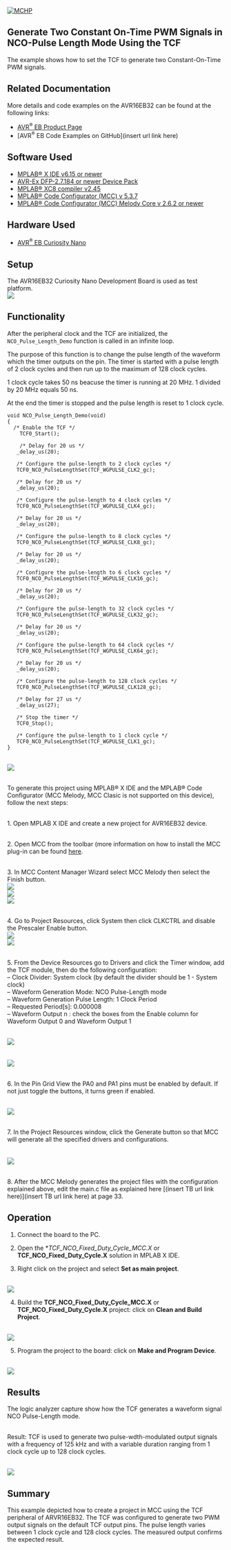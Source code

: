 [![MCHP](../images/microchip.png)](https://www.microchip.com)

## Generate Two Constant On-Time PWM Signals in NCO-Pulse Length Mode Using the TCF

The example shows how to set the TCF to generate two Constant-On-Time PWM signals.

## Related Documentation
More details and code examples on the AVR16EB32 can be found at the following links:
- [AVR<sup>®</sup> EB Product Page](https://www.microchip.com/en-us/product/AVR16EB32)
- [AVR<sup>®</sup> EB Code Examples on GitHub](insert url link here)

## Software Used
- [MPLAB® X IDE v6.15 or newer](https://www.microchip.com/en-us/tools-resources/develop/mplab-x-ide)
- [AVR-Ex DFP-2.7.184 or newer Device Pack](https://packs.download.microchip.com/)
- [MPLAB® XC8 compiler v2.45](https://www.microchip.com/en-us/tools-resources/develop/mplab-xc-compilers/downloads-documentation#XC8)
- [MPLAB® Code Configurator (MCC) v 5.3.7](https://www.microchip.com/en-us/tools-resources/configure/mplab-code-configurator)
- [MPLAB® Code Configurator (MCC) Melody Core v 2.6.2 or newer](https://www.microchip.com/en-us/tools-resources/configure/mplab-code-configurator)

## Hardware Used
- [AVR<sup>®</sup> EB Curiosity Nano](https://www.microchip.com/en-us/product/AVR16EB32)

## Setup
The AVR16EB32 Curiosity Nano Development Board is used as test platform.
<br><img src="../images/AVR16EB32_Cnano_Board.png">

## Functionality
After  the peripheral clock and the TCF are initialized, the ```NCO_Pulse_Length_Demo``` function is called in an infinite loop. 

The purpose of this function is to change the pulse length of the waveform which the timer outputs on the pin. The timer is started with a pulse length of 2 clock cycles and then run up to the maximum of 128 clock cycles. 

1 clock cycle takes 50 ns beacuse the timer is running at 20 MHz. 1 divided by 20 MHz equals 50 ns.

At the end the timer is stopped and the pulse length is reset to 1 clock cycle.

```
void NCO_Pulse_Length_Demo(void)
{
  /* Enable the TCF */
    TCF0_Start(); 
    
    /* Delay for 20 us */
   _delay_us(20);
   
   /* Configure the pulse-length to 2 clock cycles */
   TCF0_NCO_PulseLengthSet(TCF_WGPULSE_CLK2_gc);
   
   /* Delay for 20 us */
   _delay_us(20);
   
   /* Configure the pulse-length to 4 clock cycles */
   TCF0_NCO_PulseLengthSet(TCF_WGPULSE_CLK4_gc);
   
   /* Delay for 20 us */
   _delay_us(20);
   
   /* Configure the pulse-length to 8 clock cycles */
   TCF0_NCO_PulseLengthSet(TCF_WGPULSE_CLK8_gc);
   
   /* Delay for 20 us */
   _delay_us(20);
   
   /* Configure the pulse-length to 6 clock cycles */
   TCF0_NCO_PulseLengthSet(TCF_WGPULSE_CLK16_gc);
   
   /* Delay for 20 us */
   _delay_us(20);
   
   /* Configure the pulse-length to 32 clock cycles */
   TCF0_NCO_PulseLengthSet(TCF_WGPULSE_CLK32_gc);
   
   /* Delay for 20 us */
   _delay_us(20);
   
   /* Configure the pulse-length to 64 clock cycles */
   TCF0_NCO_PulseLengthSet(TCF_WGPULSE_CLK64_gc);
   
   /* Delay for 20 us */
   _delay_us(20);
   
   /* Configure the pulse-length to 128 clock cycles */
   TCF0_NCO_PulseLengthSet(TCF_WGPULSE_CLK128_gc);
   
   /* Delay for 27 us */
   _delay_us(27);
   
   /* Stop the timer */
   TCF0_Stop();
   
   /* Configure the pulse-length to 1 clock cycle */
   TCF0_NCO_PulseLengthSet(TCF_WGPULSE_CLK1_gc);
}

```
<br><img src="../images/ncoPlFlowchart.png">



<br>To generate this project using MPLAB® X IDE and the MPLAB® Code Configurator (MCC Melody, MCC Clasic is not supported on this device), follow the next steps:

<br>1. Open MPLAB X IDE and create a new project for AVR16EB32 device.


<br>2. Open MCC from the toolbar (more information on how to install the MCC plug-in can be found [here](https://onlinedocs.microchip.com/pr/GUID-1F7007B8-9A46-4D03-AEED-650357BA760D-en-US-6/index.html?GUID-D98198EA-93B9-45D2-9D96-C97DBCA55267).


<br>3.  In MCC Content Manager Wizard select MCC Melody then select the Finish button.<br><img src="../images/addMCC.png">
<br><img src="../images/selectMCCMelody.png">
<br><img src="../images/mccFinish.png">

<br>4.  Go to Project Resources, click System then click CLKCTRL and disable the Prescaler Enable button.
<br><img src="../images/selectCLKCTRL.png">
<br><img src="../images/disablePrescaler.png">

<br>5. From the Device Resources go to Drivers and click the Timer window, add the TCF module, then do the following configuration:
    <br> – Clock Divider: System clock (by default the divider should be 1 - System clock)
    <br> – Waveform Generation Mode: NCO Pulse-Length mode
    <br> – Waveform Generation Pulse Length: 1 Clock Period
    <br> – Requested Period[s]: 0.000008
    <br> – Waveform Output n : check the boxes from the Enable column for Waveform Output 0 and Waveform Output 1

<br><img src="../images/selectTCF.png">
<br>
<br>
<br><img src="../images/tcfPLSettings.png">


<br>6. In the Pin Grid View the PA0 and PA1 pins must be enabled by default. If not just toggle the buttons, it turns green if enabled.

<br><img src="../images/selectPins.png">


<br>7. In the Project Resources window, click the Generate button so that MCC will generate all the specified drivers and configurations.
<br>
<br>
<br><img src="../images/generateCode.png">
<br>


<br>8. After the MCC Melody generates the project files with the configuration explained above, edit the main.c file as explained here [(insert TB url link here)](insert TB url link here) at page 33.


## Operation
 1. Connect the board to the PC.

 2. Open the **TCF_NCO_Fixed_Duty_Cycle_MCC.X* or **TCF_NCO_Fixed_Duty_Cycle.X** solution in MPLAB X IDE.

 3. Right click on the project and select **Set as main project**.

<br><img src="../images/setAsMain.png">

 4. Build the **TCF_NCO_Fixed_Duty_Cycle_MCC.X** or **TCF_NCO_Fixed_Duty_Cycle.X**  project: click on **Clean and Build Project**.

<br><img src="../images/cleanAndBuild.png">

 5. Program the project to the board: click on **Make and Program Device**.

<br><img src="../images/flashProject.png">


## Results

The logic analyzer capture show how the TCF generates a waveform signal NCO Pulse-Length mode.

<br>Result: TCF is used to generate two pulse-wdth-modulated output signals with a frequency of 125 kHz and with a variable duration ranging from 1 clock cycle up to 128 clock cycles.

<br><img src="../images/ncoPlResult.png">


## Summary

This example depicted how to create a project in MCC using the TCF peripheral of ARVR16EB32. The TCF was configured to generate two PWM output signals on the default TCF output pins. The pulse length varies between 1 clock cycle and 128 clock cycles. The measured output confirms the expected result.